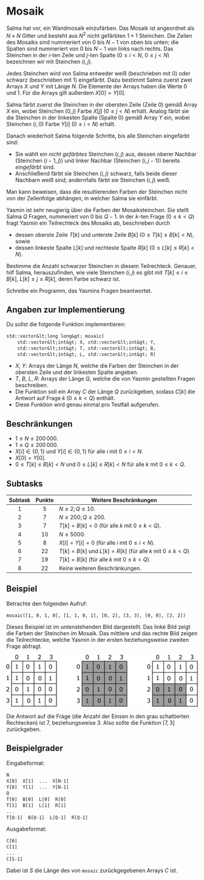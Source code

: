 # Mosaik

Salma hat vor, ein Wandmosaik einzufärben.
Das Mosaik ist angeordnet als $N \times N$ Gitter
 und besteht aus $N^2$ nicht gefärbten $1 \times 1$ Steinchen.
Die Zeilen des Mosaiks sind nummeriert von $0$ bis $N-1$ von oben bis unten;
 die Spalten sind nummeriert von $0$ bis $N-1$ von links nach rechts.
Das Steinchen in der $i$-ten Zeile und $j$-ten Spalte ($0 \leq i < N$, $0 \leq j < N$)
 bezeichnen wir mit Steinchen $(i,j)$.

Jedes Steinchen wird von Salma entweder weiß (beschrieben mit $0$)
 oder schwarz (beschrieben mit $1$) eingefärbt.
Dazu bestimmt Salma zuerst zwei Arrays $X$ und $Y$ mit Länge $N$.
 Die Elemente der Arrays haben die Werte $0$ und $1$.
 Für die Arrays gilt außerdem $X[0] = Y[0]$.

Salma färbt zuerst die Steinchen in der obersten Zeile (Zeile $0$) gemäß Array $X$ ein,
 wobei Steinchen $(0,j)$ Farbe $X[j]$ ($0 \leq j < N$) erhält.
Analog färbt sie die Steinchen in der linkesten Spalte (Spalte $0$) gemäß Array $Y$ ein,
 wobei Steinchen $(i,0)$ Farbe $Y[i]$ ($0 \leq i < N$) erhält.

Danach wiederholt Salma folgende Schritte, bis alle Steinchen eingefärbt sind:
* Sie wählt ein *nicht gefärbtes* Steinchen $(i,j)$ aus, dessen
 oberer Nachbar (Steinchen $(i-1, j)$) und linker Nachbar (Steinchen $(i, j-1)$)
 bereits *eingefärbt* sind.
* Anschließend färbt sie Steinchen $(i,j)$ schwarz, falls beide dieser Nachbarn weiß sind;
 andernfalls färbt sie Steinchen $(i, j)$ weiß.

Man kann beweisen, dass die resultierenden Farben der Steinchen
nicht von der Zeilenfolge abhängen, in welcher Salma sie einfärbt.

Yasmin ist sehr neugierig über die Farben der Mosaiksteinchen.
Sie stellt Salma $Q$ Fragen, nummeriert von $0$ bis $Q-1$.
In der $k$-ten Frage ($0 \leq k < Q$) fragt Yasmin ein Teilrechteck des Mosaiks ab, beschrieben durch
* dessen oberste Zeile $T[k]$ und unterste Zeile $B[k]$ ($0 \leq T[k] \leq B[k] < N$), sowie
* dessen linkeste Spalte $L[k]$ und rechteste Spalte $R[k]$ ($0 \leq L[k] \leq R[k] < N$).

Bestimme die Anzahl schwarzer Steinchen in diesem Teilrechteck.
Genauer, hilf Salma, herauszufinden, wie viele Steinchen $(i, j)$ es gibt mit
 $T[k] \leq i \leq B[k]$, $L[k] \leq j \leq R[k]$, deren Farbe schwarz ist.

Schreibe ein Programm, das Yasmins Fragen beantwortet.

## Angaben zur Implementierung

Du sollst die folgende Funktion implementieren:

```
std::vector&lt;long long&gt; mosaic(
	std::vector&lt;int&gt; X, std::vector&lt;int&gt; Y,
    std::vector&lt;int&gt; T, std::vector&lt;int&gt; B,
    std::vector&lt;int&gt; L, std::vector&lt;int&gt; R)
```

* $X$, $Y$: Arrays der Länge $N$, welche die Farben der Steinchen in der obersten Zeile und der linkesten Spalte angeben.
* $T$, $B$, $L$, $R$: Arrays der Länge $Q$, welche die von Yasmin gestellten Fragen beschreiben.
* Die Funktion soll ein Array $C$ der Länge $Q$ zurückgeben, sodass $C[k]$ die Antwort auf Frage $k$ ($0\le k < Q$) enthält.
* Diese Funktion wird genau einmal pro Testfall aufgerufen.

## Beschränkungen

* $1 \leq N \leq 200\,000$.
* $1 \leq Q \leq 200\,000$.
* $X[i] \in \{0, 1\}$ und $Y[i] \in \{0, 1\}$ für alle $i$ mit $0 \leq i < N$.
* $X[0] = Y[0]$.
* $0 \leq T[k] \leq B[k] < N$ und $0 \leq L[k] \leq R[k] < N$ für alle $k$ mit $0 \leq k < Q$.

## Subtasks

| Subtask | Punkte  | Weitere Beschränkungen |
| :-----: | :----: | ---------------------- |
| 1       | $5$    | $N \leq 2; Q \leq 10$.
| 2       | $7$    | $N \leq 200; Q \leq 200$.
| 3       | $7$    | $T[k] = B[k] = 0$ (für alle $k$ mit $0 \leq k < Q$).
| 4       | $10$   | $N \leq 5000$.
| 5       | $8$    | $X[i] = Y[i] = 0$ (für alle $i$ mit $0 \leq i < N$).
| 6       | $22$   | $T[k] = B[k]$ und $L[k] = R[k]$ (für alle $k$ mit $0 \leq k < Q$)
| 7       | $19$   | $T[k] = B[k]$ (für alle $k$ mit $0 \leq k < Q$)
| 8       | $22$   | Keine weiteren Beschränkungen.

## Beispiel

Betrachte den folgenden Aufruf:

```
mosaic([1, 0, 1, 0], [1, 1, 0, 1], [0, 2], [3, 3], [0, 0], [3, 2])
```

Dieses Beispiel ist im untenstehenden Bild dargestellt. Das linke Bild zeigt die Farben der Steinchen im Mosaik. Das mittlere und das rechte Bild zeigen die Teilrechtecke, welche Yasmin in der ersten beziehungsweise zweiten Frage abfragt.

![](example.png "550")

Die Antwort auf die Frage (die Anzahl der Einsen in den grau schattierten Rechtecken) ist $7$, beziehungsweise $3$.
Also sollte die Funktion $[7, 3]$ zurückgeben.

## Beispielgrader

Eingabeformat:

```
N
X[0]  X[1]  ...  X[N-1]
Y[0]  Y[1]  ...  Y[N-1]
Q
T[0]  B[0]  L[0]  R[0]
T[1]  B[1]  L[1]  R[1]
...
T[Q-1]  B[Q-1]  L[Q-1]  R[Q-1]
```

Ausgabeformat:

```
C[0]
C[1]
...
C[S-1]
```

Dabei ist $S$ die Länge des von `mosaic` zurückgegebenen Arrays $C$ ist.
